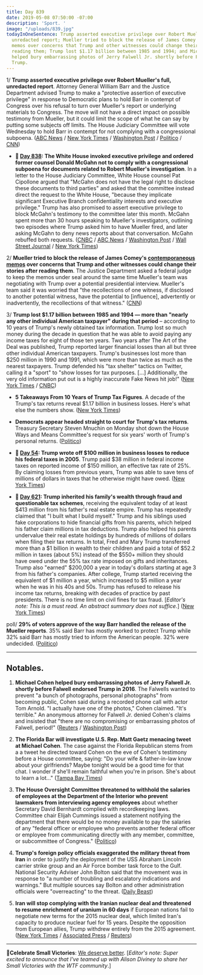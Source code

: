 ```yaml
---
title: Day 839
date: 2019-05-08 07:50:00 -07:00
description: 'Sport. '
image: "/uploads/839.jpg"
todayInOneSentence: Trump asserted executive privilege over Robert Mueller's full,
  unredacted report; Mueller tried to block the release of James Comey's contemporaneous
  memos over concerns that Trump and other witnesses could change their stories after
  reading them; Trump lost $1.17 billion between 1985 and 1994; and Michael Cohen
  helped bury embarrassing photos of Jerry Falwell Jr. shortly before Falwell endorsed
  Trump.
---
```


1/ **Trump asserted executive privilege over Robert Mueller's full, unredacted report**. Attorney General William Barr and the Justice Department advised Trump to make a "protective assertion of executive privilege" in response to Democratic plans to hold Barr in contempt of Congress over his refusal to turn over Mueller's report or underlying materials to Congress. The move will not have a direct impact on possible testimony from Mueller, but it could limit the scope of what he can say by putting some subjects off limits. The House Judiciary Committee will vote Wednesday to hold Barr in contempt for not complying with a congressional subpoena. ([ABC News](https://abcnews.go.com/Politics/democrats-prepare-hold-attorney-general-bill-barr-contempt/story?id=62888034) / [New York Times](https://www.nytimes.com/2019/05/08/us/politics/congress-contempt-barr.html) / [Washington Post](https://www.washingtonpost.com/politics/barr-to-trump-invoke-executive-privileged-over-redacted-mueller-materials/2019/05/07/51c52600-713e-11e9-b5ca-3d72a9fa8ff1_story.html) / [Politico](https://www.politico.com/story/2019/05/08/trump-invokes-executive-privilege-to-block-release-of-unredacted-mueller-report-1311738) / [CNN](https://www.cnn.com/2019/05/08/politics/trump-mueller-report-executive-privilege/index.html))

* **📌 [Day 838](https://whatthefuckjusthappenedtoday.com/2019/05/07/day-838/#1-the-white-house-invoked-executive): The White House invoked executive privilege and ordered former counsel Donald McGahn not to comply with a congressional subpoena for documents related to Robert Mueller's investigation**. In a letter to the House Judiciary Committee, White House counsel Pat Cipollone argued that "McGahn does not have the legal right to disclose these documents to third parties" and asked that the committee instead direct the request to the White House, "because they implicate significant Executive Branch confidentiality interests and executive privilege." Trump has also promised to assert executive privilege to block McGahn's testimony to the committee later this month. McGahn spent more than 30 hours speaking to Mueller's investigators, outlining two episodes where Trump asked him to have Mueller fired, and later asking McGahn to deny news reports about that conversation. McGahn rebuffed both requests. ([CNBC](https://www.cnbc.com/2019/05/07/white-house-tells-don-mcgahn-not-to-give-mueller-documents-to-congress.html) / [ABC News](https://abcnews.go.com/Politics/white-house-instruct-counsel-comply-congressional-subpoena/story?id=62873987) / [Washington Post](https://www.washingtonpost.com/powerpost/white-house-invokes-executive-privilege-to-bar-former-counsel-from-turning-over-documents-to-congress/2019/05/07/bf106bc6-70de-11e9-8be0-ca575670e91c_story.html) / [Wall Street Journal](https://www.wsj.com/articles/white-house-tells-don-mcgahn-to-rebuff-subpoena-for-documents-related-to-mueller-11557243316) / [New York Times](https://www.nytimes.com/2019/05/07/us/politics/don-mcgahn-subpoena.html))

2/ **Mueller tried to block the release of James Comey's [contemporaneous memos](https://www.cnn.com/2018/04/19/politics/comey-memo-release/index.html) over concerns that Trump and other witnesses could change their stories after reading them**. The Justice Department asked a federal judge to keep the memos under seal around the same time Mueller's team was negotiating with Trump over a potential presidential interview. Mueller's team said it was worried that "the recollections of one witness, if disclosed to another potential witness, have the potential to \[influence\], advertently or inadvertently, the recollections of that witness." ([CNN](https://www.cnn.com/2019/05/07/politics/mueller-comey-memos/index.html))

3/ **Trump lost $1.17 billion between 1985 and 1994 — more than "nearly any other individual American taxpayer" during that period** – according to 10 years of Trump's newly obtained tax information. Trump lost so much money during the decade in question that he was able to avoid paying any income taxes for eight of those ten years. Two years after The Art of the Deal was published, Trump reported larger financial losses than all but three other individual American taxpayers. Trump's businesses lost more than $250 million in 1990 and 1991, which were more than twice as much as the nearest taxpayers. Trump defended his "tax shelter" tactics on Twitter, calling it a "sport" to "show losses for tax purposes. \[...\] Additionally, the very old information put out is a highly inaccurate Fake News hit job!" ([New York Times](https://www.nytimes.com/interactive/2019/05/07/us/politics/donald-trump-taxes.html) / [CNBC](https://www.cnbc.com/2019/05/08/trump-defends-tax-tactics-after-nyt-story-says-he-racked-up-more-than-1-billion-in-losses-it-was-sport.html))

* **5 Takeaways From 10 Years of Trump Tax Figures**. A decade of the Trump's tax returns reveal $1.17 billion in business losses. Here's what else the numbers show. ([New York Times](https://www.nytimes.com/2019/05/07/us/trump-tax-figures.html))

* **Democrats appear headed straight to court for Trump's tax returns**. Treasury Secretary Steven Mnuchin on Monday shot down the House Ways and Means Committee's request for six years' worth of Trump's personal returns. ([Politico](https://www.politico.com/story/2019/05/07/trump-tax-returns-court-1415922))

* **📌 [Day 54](https://whatthefuckjusthappenedtoday.com/2017/03/14/Day-54/#1-trump-wrote-off-100-million-in-bus): Trump wrote off $100 million in business losses to reduce his federal taxes in 2005**. Trump paid $38 million in federal income taxes on reported income of $150 million, an effective tax rate of 25%. By claiming losses from previous years, Trump was able to save tens of millions of dollars in taxes that he otherwise might have owed. ([New York Times](https://www.nytimes.com/2017/03/14/us/politics/donald-trump-taxes.html))

* **📌 [Day 621](https://whatthefuckjusthappenedtoday.com/2018/10/02/day-621/#1-trump-inherited-his-familys-wealth): Trump inherited his family's wealth through fraud and questionable tax schemes**, receiving the equivalent today of at least $413 million from his father's real estate empire. Trump has repeatedly claimed that "I built what I build myself." Trump and his siblings used fake corporations to hide financial gifts from his parents, which helped his father claim millions in tax deductions. Trump also helped his parents undervalue their real estate holdings by hundreds of millions of dollars when filing their tax returns. In total, Fred and Mary Trump transferred more than a $1 billion in wealth to their children and paid a total of $52.2 million in taxes (about 5%) instead of the $550\+ million they should have owed under the 55% tax rate imposed on gifts and inheritances. Trump also "earned" $200,000 a year in today's dollars starting at age 3 from his father's companies. After college, Trump started receiving the equivalent of $1 million a year, which increased to $5 million a year when he was in his 40s and 50s. Trump has refused to release his income tax returns, breaking with decades of practice by past presidents. There is no time limit on civil fines for tax fraud. \[*Editor's note: This is a must read. An abstract summary does not suffice*.\] ([New York Times](https://www.nytimes.com/interactive/2018/10/02/us/politics/donald-trump-tax-schemes-fred-trump.html))

poll/ **29% of voters approve of the way Barr handled the release of the Mueller reports**. 35% said Barr has mostly worked to protect Trump while 32% said Barr has mostly tried to inform the American people. 32% were undecided. ([Politico](https://www.politico.com/story/2019/05/08/poll-little-support-for-barrs-handling-of-mueller-report-1309713))

---

## Notables.

1. **Michael Cohen helped bury embarrassing photos of Jerry Falwell Jr. shortly before Falwell endorsed Trump in 2016**. The Falwells wanted to prevent "a bunch of photographs, personal photographs" from becoming public, Cohen said during a recorded phone call with actor Tom Arnold. "I actually have one of the photos," Cohen claimed. "It's terrible." An anonymous attorney for Falwell Jr. denied Cohen's claims and insisted that "there are no compromising or embarrassing photos of Falwell, period!" ([Reuters](https://www.reuters.com/article/us-usa-politics-falwell-exclusive/exclusive-trump-fixer-cohen-says-he-helped-falwell-handle-racy-photos-idUSKCN1SD2JG) / [Washington Post](https://www.washingtonpost.com/politics/cohen-claimed-he-helped-bury-personal-photographs-of-jerry-falwell-jr-before-the-evangelical-leader-backed-trump/2019/05/07/5e5c1664-7114-11e9-9f06-5fc2ee80027a_story.html?noredirect=on))

2. **The Florida Bar will investigate U.S. Rep. Matt Gaetz menacing tweet at Michael Cohen**. The case against the Florida Republican stems from a a tweet he directed toward Cohen on the eve of Cohen's testimony before a House committee, saying: "Do your wife & father-in-law know about your girlfriends? Maybe tonight would be a good time for that chat. I wonder if she'll remain faithful when you're in prison. She's about to learn a lot..." ([Tampa Bay Times](https://www.tampabay.com/florida-politics/buzz/2019/05/08/further-investigation-into-matt-gaetz-is-needed-for-tweet-at-michael-cohen-florida-bar-determines/))

3. **The House Oversight Committee threatened to withhold the salaries of employees at the Department of the Interior who prevent lawmakers from interviewing agency employees** about whether Secretary David Bernhardt complied with recordkeeping laws. Committee chair Elijah Cummings issued a statement notifying the department that there would be no money available to pay the salaries of any "federal officer or employee who prevents another federal officer or employee from communicating directly with any member, committee, or subcommittee of Congress." ([Politico](https://www.politico.com/story/2019/05/07/interior-department-salaries-threat-1414201))

4. **Trump's foreign policy officials exaggerated the military threat from Iran** in order to justify the deployment of the USS Abraham Lincoln carrier strike group and an Air Force bomber task force to the Gulf. National Security Adviser John Bolton said that the movement was in response to "a number of troubling and escalatory indications and warnings." But multiple sources say Bolton and other administration officials were "overreacting" to the threat. ([Daily Beast](https://www.thedailybeast.com/trump-administration-inflated-iran-intelligence-us-officials-say))

5. **Iran will stop complying with the Iranian nuclear deal and threatened to resume enrichment of uranium in 60 days** if European nations fail to negotiate new terms for the 2015 nuclear deal, which limited Iran's capacity to produce nuclear fuel for 15 years. Despite the opposition from European allies, Trump withdrew entirely from the 2015 agreement. ([New York Times](https://www.nytimes.com/2019/05/08/us/politics/iran-nuclear-deal.html) / [Associated Press](https://apnews.com/50fee765f1a543ee88d9b9969ace0c44) / [Reuters](https://www.reuters.com/article/us-usa-iran-rouhani-idUSKCN1SE0I5))

---

**🎉Celebrate Small Victories**: [We deserve better](https://talk.whatthefuckjusthappenedtoday.com/t/we-deserve-better/4707). \[*Editor's note: Super excited to announce that I've teamed up with Alison Diviney to share her Small Victories with the WTF community*.\]